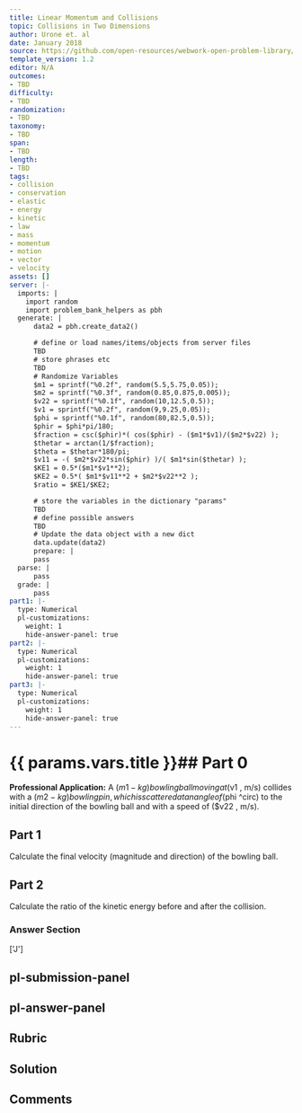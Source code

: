 ```yaml
---
title: Linear Momentum and Collisions
topic: Collisions in Two Dimensions
author: Urone et. al
date: January 2018
source: https://github.com/open-resources/webwork-open-problem-library/tree/master/Contrib/BrockPhysics/College_Physics_Urone/8.Linear_Momentum_and_Collisions/8-06.Collisions_Two_Dimensions/NU_U17_08_06_004.pg
template_version: 1.2
editor: N/A
outcomes:
- TBD
difficulty:
- TBD
randomization:
- TBD
taxonomy:
- TBD
span:
- TBD
length:
- TBD
tags:
- collision
- conservation
- elastic
- energy
- kinetic
- law
- mass
- momentum
- motion
- vector
- velocity
assets: []
server: |-
  imports: |
    import random
    import problem_bank_helpers as pbh
  generate: |
      data2 = pbh.create_data2()

      # define or load names/items/objects from server files
      TBD
      # store phrases etc
      TBD
      # Randomize Variables
      $m1 = sprintf("%0.2f", random(5.5,5.75,0.05));
      $m2 = sprintf("%0.3f", random(0.85,0.875,0.005));
      $v22 = sprintf("%0.1f", random(10,12.5,0.5));
      $v1 = sprintf("%0.2f", random(9,9.25,0.05));
      $phi = sprintf("%0.1f", random(80,82.5,0.5));
      $phir = $phi*pi/180;
      $fraction = csc($phir)*( cos($phir) - ($m1*$v1)/($m2*$v22) );
      $thetar = arctan(1/$fraction);
      $theta = $thetar*180/pi;
      $v11 = -( $m2*$v22*sin($phir) )/( $m1*sin($thetar) );
      $KE1 = 0.5*($m1*$v1**2);
      $KE2 = 0.5*( $m1*$v11**2 + $m2*$v22**2 );
      $ratio = $KE1/$KE2;

      # store the variables in the dictionary "params"
      TBD
      # define possible answers
      TBD
      # Update the data object with a new dict
      data.update(data2)
      prepare: |
      pass
  parse: |
      pass
  grade: |
      pass
part1: |-
  type: Numerical
  pl-customizations:
    weight: 1
    hide-answer-panel: true
part2: |-
  type: Numerical
  pl-customizations:
    weight: 1
    hide-answer-panel: true
part3: |-
  type: Numerical
  pl-customizations:
    weight: 1
    hide-answer-panel: true
---
```


# {{ params.vars.title }}## Part 0 
<b>Professional Application:</b> A ($m1 -kg) bowling ball moving at ($v1 , m/s) collides with a ($m2 -kg) bowling pin, which is scattered at an angle of ($phi ^circ) to the initial direction of the bowling ball and with a speed of ($v22 , m/s). 
## Part 1 
Calculate the final velocity (magnitude and direction) of the bowling ball. 
## Part 2 
Calculate the ratio of the kinetic energy before and after the collision. 


### Answer Section 
['J']

## pl-submission-panel 


## pl-answer-panel 


## Rubric 


## Solution 


## Comments 


